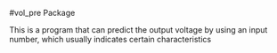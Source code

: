 #vol_pre Package

This is a program that can predict the output voltage by using an input number, which usually indicates certain characteristics